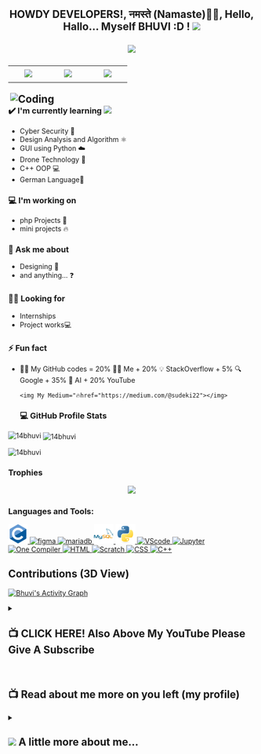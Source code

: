 
<h2><p align="center">HOWDY DEVELOPERS!, ​नमस्ते (Namaste)🙏🏻, Hello, Hallo... Myself BHUVI :D !
    <img src="https://media1.giphy.com/media/v1.Y2lkPTc5MGI3NjExdjYwemFteHFrNmg1Zno1YWZsNmRrZzNkbG9xaHBzZXJnMTV5enB0OSZlcD12MV9pbnRlcm5hbF9naWZfYnlfaWQmY3Q9Zw/WuZFeCtAKwjkY/giphy.gif" width="50"></p> 
  <p align="center">
  <a href="https://github.com/Hunterdii/readme-typing-svg">
    <img src="https://readme-typing-svg.demolab.com/?lines=Future's%20Professional%20IT%20Engg;3%2B%20Years%20of%20Learning%20Coding;Always%20Learning%20Great%20Things&font=Shantell+Sans&size=21%20Code&center=true&width=440&height=45&color=f1c40f &vCenter=true&pause=1000&size=22" /></a>
      <!--1abc9c,e74c3c,3498db,2ecc71,9b59b6,f39c12
      Certainly! Here are some additional unique and special color codes:
      1. #f1c40f - Goldenrod
      2. #3498db - Cerulean
      3. #e74c3c - Coral
      4. #9b59b6 - Lavender
      5. #34495e - Gunmetal
      6. #e74c3c - Crimson
      7. #1abc9c - Turquoise
      8. #f39c12 - Tangerine
      9. #8e44ad - Orchid
      10. #27ae60 - Emerald
      11. #e67e22 - Burnt Orange
      12. #d35400 - Pumpkin
      13. #27ae60 - Jade
      14. #8e44ad - Amethyst
      15. #16a085 - Teal
      16. #c0392b - Mahogany
      17. #2980b9 - Sapphire
      18. #d35400 - Terracotta
      19. #7f8c8d - Slate Gray
      20. #2c3e50 - Midnight Blue--!>

<table width="120" align="center">
  <tr>
    <td align="center" width="60">
      <a href="https://www.linkedin.com/in/bhuvi-vishwakarma-447a3b217"><img src="https://cdn-icons-png.flaticon.com/512/1409/1409945.png" width="60"></a>
    </td>
    <td align="center" width="60">
      <a href="https://www.youtube.com/channel/UCBvLpT0OnIW2lB1gtAtrrDQ"><img src="https://github.com/Hunterdii/Hunterdii/blob/main/Images/youtube-icon.svg" width="60"></a>
    </td>
    <td align="center" width="60">
      <a href="https://discord.com/users/1125007717703094384"><img src="https://github.com/Hunterdii/Hunterdii/blob/main/Images/discord-tile.svg" width="60"></a>
    </td>
  </tr>
</table>
<img align="right" alt="Coding" width="500"src="https://media1.tenor.com/m/b_8u-SvLCy8AAAAd/krishna-little-krishna.gif">

### ✔️ I'm currently learning <img src="https://media.giphy.com/media/WUlplcMpOCEmTGBtBW/giphy.gif" width="30"> 
- Cyber Security 🔐
- Design Analysis and Algorithm ⚛️
- GUI using Python ☁️
- Drone Technology 🚀
- C++ OOP 💻
- German Language💭

### 💻 I'm working on
- php Projects 🚀
- mini projects 🔥

### 💭 Ask me about
- Designing 🎨
- and anything... ❓

### 🙋‍♂️ Looking for
- Internships 
- Project works💻

### ⚡ Fun fact 
- 🐱‍💻 My GitHub codes = 20%  🙋‍♂️ Me + 20%  💡 StackOverflow + 5%  🔍 Google + 35%  🤖 AI + 20% YouTube


      <img My Medium="🔥href="https://medium.com/@sudeki22"></img> 

  <h3>💻 GitHub Profile Stats</h3>
  <!-- https://github.com/14bhuvi/github-readme-stats -->
<p><img align="left" src="https://github-readme-stats.vercel.app/api/top-langs?username=14bhuvi&show_icons=true&locale=en&layout=compact" alt="14bhuvi" /></p>

<p>&nbsp;<img align="center" src="https://github-readme-stats.vercel.app/api?username=14bhuvi&show_icons=true&locale=en" alt="14bhuvi" /></p>

<p><img align="center" src="https://github-readme-streak-stats.herokuapp.com/?user=14bhuvi&" alt="14bhuvi" /></p>

### Trophies

<p align="center">
  <a href="https://github-profile-trophy.vercel.app/?username=14bhuvi&theme=buddhism"><img src="https://github-profile-trophy.vercel.app/?username=14bhuvi&theme=buddhism"></a>
</p>

<h3 align="left">Languages and Tools:</h3>
<p align="left"><a href="https://www.cprogramming.com/" target="_blank" rel="noreferrer"> <img src="https://raw.githubusercontent.com/devicons/devicon/master/icons/c/c-original.svg" alt="c" width="40" height="40"/> </a> <a href="https://www.figma.com/" target="_blank" rel="noreferrer"> <img src="https://www.vectorlogo.zone/logos/figma/figma-icon.svg" alt="figma" width="40" height="40"/> </a> <a href="https://mariadb.org/" target="_blank" rel="noreferrer"> <img src="https://www.vectorlogo.zone/logos/mariadb/mariadb-icon.svg" alt="mariadb" width="40" height="40"/> </a> <a href="https://www.mysql.com/" target="_blank" rel="noreferrer"> <img src="https://raw.githubusercontent.com/devicons/devicon/master/icons/mysql/mysql-original-wordmark.svg" alt="mysql" width="40" height="40"/> </a> <a href="https://www.python.org" target="_blank" rel="noreferrer"> <img src="https://raw.githubusercontent.com/devicons/devicon/master/icons/python/python-original.svg" alt="python" width="40" height="40"/> </a> <a href="code.visualstudio.com" target="_blank" rel="noreferrer"> <img src="https://upload.wikimedia.org/wikipedia/commons/9/9a/Visual_Studio_Code_1.35_icon.svg" alt="VScode" width="40" height="40"/> </a> <a href="
jupyter.org" target="_blank" rel="noreferrer"> <img src="https://upload.wikimedia.org/wikipedia/commons/3/38/Jupyter_logo.svg" alt="Jupyter" width="40" height="40"/> </a> <a href="onecompiler.com" target="_blank" rel="noreferrer"> <img src="https://play-lh.googleusercontent.com/J2AsAmkERwVdShhU8Bbn2_xN5ou5QVmlo4zyl4JoZd5WM23n3tCUcynJXjwy-06rmW4" alt="One Compiler" width="40" height="40"/> </a><a href="https://onlinenotepad.org/notepad#google_vignette" target="_blank" rel="noreferrer"> <img src="https://logos-download.com/wp-content/uploads/2017/07/HTML5_logo.png" alt="HTML" width="40" height="40"/> </a><a href="https://scratch.mit.edu/" target="_blank" rel="noreferrer"> <img src="https://tse3.mm.bing.net/th?id=OIP.frVHVczPjnUxQASmggqMiAHaHa&pid=Api&P=0&h=220" alt="Scratch" width="40" height="40"/> </a><a href="https://en.wikipedia.org/wiki/CSS" target="_blank" rel="noreferrer"> <img src="https://upload.wikimedia.org/wikipedia/commons/d/d5/CSS3_logo_and_wordmark.svg" alt="CSS" width="40" height="40"/></a><a href="https://isocpp.org/" target="_blank" rel="noreferrer"> <img src="https://upload.wikimedia.org/wikipedia/commons/1/18/ISO_C%2B%2B_Logo.svg" alt="C++" width="40" height="40"/></a></p>


 

## Contributions (3D View)
<detail>
<div align="center">

</div>

<a href="https://github.com/14bhuvi/github-readme-activity-graph"><img alt="Bhuvi's Activity Graph" src="https://github-readme-activity-graph.vercel.app/graph/?username=14bhuvi&theme=github-dark"/></a>


</details>
<details> 
  <summary><h2>📺 CLICK HERE! Also Above My YouTube Please Give A Subscribe</h2><br><h2>📺 Read about me more on you left (my profile)</h2></summary>
   <h1> 😎 <em> I Will Make Sure To Do Entertain With My Content </em> 🤪 </h1>
 
<!--Quotes!--> 
<div align="center">
  
![Quotes](https://quotes-github-readme.vercel.app/api?type=horizontal&theme=radical)

</div> 

  <div>
<!--🃏MEMEPHOTOS / 🌐WEBSITE: https://github.com/trinib/random-memer -->
<p align="center">
<img src="https://memer-dx9lqo667-trinib.vercel.app/" width="330px"/>

</div>

</details>



        
<details> <summary><h2><img src="https://media.giphy.com/media/VgCDAzcKvsR6OM0uWg/giphy.gif" width="50"> 
A little more about me...</h2></summary>
    
```javascriptclass ReadMe:
    def __init__(self):
        self.name = 'Bhuvi Vishwakarma'
        self.education = {'programming':['python projects','CSS'], 'art': ['dancing', 'Art and Design', 'Gaming']}
        self.current_year = 2025
    def doing(self, now):
       if now == self.current_year:
            return f"I am currently 2nd year engg stud, learning {Information and technology} at Banasthali Vidyapeeth"
    pronouns = "She | her"
    code and compiler = ["VScode🚀", "DEV-C++🅒", "Pycharm🐍", "Jupyter☕", "one compiler🐘", "MSdos🎯"]
    askMeAbout = ["programmer🌐", "Foody🍔", "creative fingers", "Drawing✏️","Curious","Learner"]
    technologies = {'languages':["html","C++","CSS","python","turtel","C","Scratch"], 'databases': ["mariadb🍃", "MySql🐬", "excel🛢️"],}
    architecture = ["Serverless Architecture", "Autocadd", "Single page applications","Drone technology"]
    currentProject = "ACE up yourself (Student Scheduler)"
    funFact = "We are humans :)"

me = ReadMe()
```
</details>
</p>


